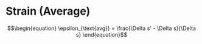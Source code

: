 # Strain (Average)

$$\begin{equation}
\epsilon_{\text{avg}} = \frac{\Delta s' - \Delta s}{\Delta s}
\end{equation}$$